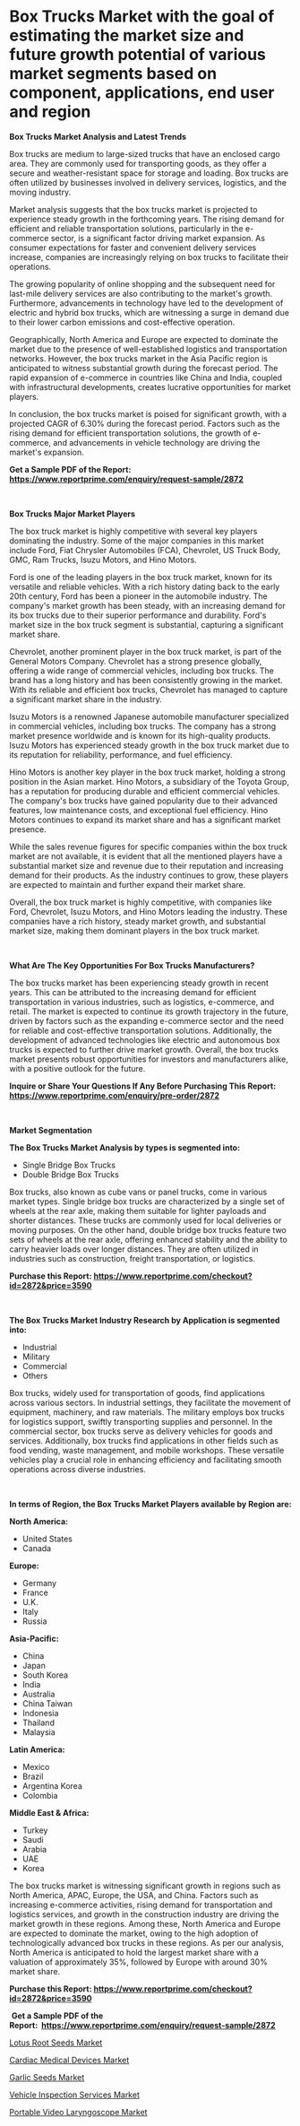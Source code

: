 <p><h1>Box Trucks Market with the goal of estimating the market size and future growth potential of various market segments based on component, applications, end user and region</h1></p><p><strong>Box Trucks Market Analysis and Latest Trends</strong></p>
<p><p>Box trucks are medium to large-sized trucks that have an enclosed cargo area. They are commonly used for transporting goods, as they offer a secure and weather-resistant space for storage and loading. Box trucks are often utilized by businesses involved in delivery services, logistics, and the moving industry.</p><p>Market analysis suggests that the box trucks market is projected to experience steady growth in the forthcoming years. The rising demand for efficient and reliable transportation solutions, particularly in the e-commerce sector, is a significant factor driving market expansion. As consumer expectations for faster and convenient delivery services increase, companies are increasingly relying on box trucks to facilitate their operations.</p><p>The growing popularity of online shopping and the subsequent need for last-mile delivery services are also contributing to the market's growth. Furthermore, advancements in technology have led to the development of electric and hybrid box trucks, which are witnessing a surge in demand due to their lower carbon emissions and cost-effective operation.</p><p>Geographically, North America and Europe are expected to dominate the market due to the presence of well-established logistics and transportation networks. However, the box trucks market in the Asia Pacific region is anticipated to witness substantial growth during the forecast period. The rapid expansion of e-commerce in countries like China and India, coupled with infrastructural developments, creates lucrative opportunities for market players.</p><p>In conclusion, the box trucks market is poised for significant growth, with a projected CAGR of 6.30% during the forecast period. Factors such as the rising demand for efficient transportation solutions, the growth of e-commerce, and advancements in vehicle technology are driving the market's expansion.</p></p>
<p><strong>Get a Sample PDF of the Report:&nbsp; <a href="https://www.reportprime.com/enquiry/request-sample/2872">https://www.reportprime.com/enquiry/request-sample/2872</a></strong></p>
<p>&nbsp;</p>
<p><strong>Box Trucks Major Market Players</strong></p>
<p><p>The box truck market is highly competitive with several key players dominating the industry. Some of the major companies in this market include Ford, Fiat Chrysler Automobiles (FCA), Chevrolet, US Truck Body, GMC, Ram Trucks, Isuzu Motors, and Hino Motors.</p><p>Ford is one of the leading players in the box truck market, known for its versatile and reliable vehicles. With a rich history dating back to the early 20th century, Ford has been a pioneer in the automobile industry. The company's market growth has been steady, with an increasing demand for its box trucks due to their superior performance and durability. Ford's market size in the box truck segment is substantial, capturing a significant market share.</p><p>Chevrolet, another prominent player in the box truck market, is part of the General Motors Company. Chevrolet has a strong presence globally, offering a wide range of commercial vehicles, including box trucks. The brand has a long history and has been consistently growing in the market. With its reliable and efficient box trucks, Chevrolet has managed to capture a significant market share in the industry.</p><p>Isuzu Motors is a renowned Japanese automobile manufacturer specialized in commercial vehicles, including box trucks. The company has a strong market presence worldwide and is known for its high-quality products. Isuzu Motors has experienced steady growth in the box truck market due to its reputation for reliability, performance, and fuel efficiency.</p><p>Hino Motors is another key player in the box truck market, holding a strong position in the Asian market. Hino Motors, a subsidiary of the Toyota Group, has a reputation for producing durable and efficient commercial vehicles. The company's box trucks have gained popularity due to their advanced features, low maintenance costs, and exceptional fuel efficiency. Hino Motors continues to expand its market share and has a significant market presence.</p><p>While the sales revenue figures for specific companies within the box truck market are not available, it is evident that all the mentioned players have a substantial market size and revenue due to their reputation and increasing demand for their products. As the industry continues to grow, these players are expected to maintain and further expand their market share.</p><p>Overall, the box truck market is highly competitive, with companies like Ford, Chevrolet, Isuzu Motors, and Hino Motors leading the industry. These companies have a rich history, steady market growth, and substantial market size, making them dominant players in the box truck market.</p></p>
<p>&nbsp;</p>
<p><strong>What Are The Key Opportunities For Box Trucks Manufacturers?</strong></p>
<p><p>The box trucks market has been experiencing steady growth in recent years. This can be attributed to the increasing demand for efficient transportation in various industries, such as logistics, e-commerce, and retail. The market is expected to continue its growth trajectory in the future, driven by factors such as the expanding e-commerce sector and the need for reliable and cost-effective transportation solutions. Additionally, the development of advanced technologies like electric and autonomous box trucks is expected to further drive market growth. Overall, the box trucks market presents robust opportunities for investors and manufacturers alike, with a positive outlook for the future.</p></p>
<p><strong>Inquire or Share Your Questions If Any Before Purchasing This Report: <a href="https://www.reportprime.com/enquiry/pre-order/2872">https://www.reportprime.com/enquiry/pre-order/2872</a></strong></p>
<p>&nbsp;</p>
<p><strong>Market Segmentation</strong></p>
<p><strong>The Box Trucks Market Analysis by types is segmented into:</strong></p>
<p><ul><li>Single Bridge Box Trucks</li><li>Double Bridge Box Trucks</li></ul></p>
<p><p>Box trucks, also known as cube vans or panel trucks, come in various market types. Single bridge box trucks are characterized by a single set of wheels at the rear axle, making them suitable for lighter payloads and shorter distances. These trucks are commonly used for local deliveries or moving purposes. On the other hand, double bridge box trucks feature two sets of wheels at the rear axle, offering enhanced stability and the ability to carry heavier loads over longer distances. They are often utilized in industries such as construction, freight transportation, or logistics.</p></p>
<p><strong>Purchase this Report:&nbsp;<a href="https://www.reportprime.com/checkout?id=2872&price=3590">https://www.reportprime.com/checkout?id=2872&price=3590</a></strong></p>
<p>&nbsp;</p>
<p><strong>The Box Trucks Market Industry Research by Application is segmented into:</strong></p>
<p><ul><li>Industrial</li><li>Military</li><li>Commercial</li><li>Others</li></ul></p>
<p><p>Box trucks, widely used for transportation of goods, find applications across various sectors. In industrial settings, they facilitate the movement of equipment, machinery, and raw materials. The military employs box trucks for logistics support, swiftly transporting supplies and personnel. In the commercial sector, box trucks serve as delivery vehicles for goods and services. Additionally, box trucks find applications in other fields such as food vending, waste management, and mobile workshops. These versatile vehicles play a crucial role in enhancing efficiency and facilitating smooth operations across diverse industries.</p></p>
<p>&nbsp;</p>
<p><strong>In terms of Region, the Box Trucks Market Players available by Region are:</strong></p>
<p>
    <p> <strong> North America: </strong>
        <ul>
            <li>United States</li>
            <li>Canada</li>
        </ul>
        </p> 
    <p> <strong> Europe: </strong>
        <ul>
            <li>Germany</li>
            <li>France</li>
            <li>U.K.</li>
            <li>Italy</li>
            <li>Russia</li>
        </ul>
        </p> 
    <p> <strong> Asia-Pacific: </strong>
        <ul>
            <li>China</li>
            <li>Japan</li>
            <li>South Korea</li>
            <li>India</li>
            <li>Australia</li>
            <li>China Taiwan</li>
            <li>Indonesia</li>
            <li>Thailand</li>
            <li>Malaysia</li>
        </ul>
        </p> 
    <p> <strong> Latin America: </strong>
        <ul>
            <li>Mexico</li>
            <li>Brazil</li>
            <li>Argentina Korea</li>
            <li>Colombia</li>
        </ul>
        </p> 
    <p> <strong> Middle East & Africa: </strong>
        <ul>
            <li>Turkey</li>
            <li>Saudi</li>
            <li>Arabia</li>
            <li>UAE</li>
            <li>Korea</li>
        </ul>
    </p>
    </p>
<p><p>The box trucks market is witnessing significant growth in regions such as North America, APAC, Europe, the USA, and China. Factors such as increasing e-commerce activities, rising demand for transportation and logistics services, and growth in the construction industry are driving the market growth in these regions. Among these, North America and Europe are expected to dominate the market, owing to the high adoption of technologically advanced box trucks in these regions. As per our analysis, North America is anticipated to hold the largest market share with a valuation of approximately 35%, followed by Europe with around 30% market share.</p></p>
<p><strong>Purchase this Report: <a href="https://www.reportprime.com/checkout?id=2872&price=3590">https://www.reportprime.com/checkout?id=2872&price=3590</a></strong></p>
<p>&nbsp;<strong>Get a Sample PDF of the Report:&nbsp;&nbsp;<a href="https://www.reportprime.com/enquiry/request-sample/2872">https://www.reportprime.com/enquiry/request-sample/2872</a></strong></p>
<p><strong></strong></p>
<p><p><a href="https://medium.com/@rfadda741254/lotus-root-seeds-market-competitive-analysis-market-trends-and-forecast-to-2030-9c3114a170b9">Lotus Root Seeds Market</a></p><p><a href="https://www.linkedin.com/pulse/cardiac-medical-devices-market-size-share-global-analysis-5igfe/">Cardiac Medical Devices Market</a></p><p><a href="https://medium.com/@azadyoi012547/garlic-seeds-market-insights-into-market-cagr-market-trends-and-growth-strategies-3db7851043c8">Garlic Seeds Market</a></p><p><a href="https://github.com/sndrkn/Market-Research-Report-List-1/blob/main/vehicle-inspection-services-market.md">Vehicle Inspection Services Market</a></p><p><a href="https://www.linkedin.com/pulse/portable-video-laryngoscope-market-research-report-provides-9nrre/">Portable Video Laryngoscope Market</a></p></p>